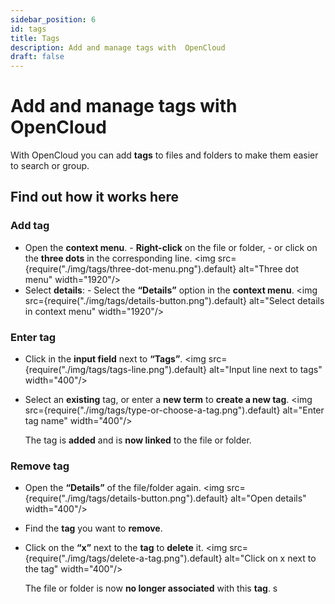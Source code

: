 ```yaml
---
sidebar_position: 6
id: tags
title: Tags
description: Add and manage tags with  OpenCloud
draft: false
---
```


# Add and manage tags with OpenCloud

With OpenCloud you can add **tags** to files and folders to make them easier to search or group.

## Find out how it works here

### Add tag

- Open the **context menu**. - **Right-click** on the file or folder, - or click on the **three dots** in the corresponding line.
  <img src={require("./img/tags/three-dot-menu.png").default} alt="Three dot menu" width="1920"/>
- Select **details**: - Select the **“Details”** option in the **context menu**.
  <img src={require("./img/tags/details-button.png").default} alt="Select details in context menu" width="1920"/>

### Enter tag

- Click in the **input field** next to **“Tags”**.
  <img src={require("./img/tags/tags-line.png").default} alt="Input line next to tags" width="400"/>
- Select an **existing** tag, or enter a **new term** to **create a new tag**.
  <img src={require("./img/tags/type-or-choose-a-tag.png").default} alt="Enter tag name" width="400"/>

  The tag is **added** and is **now linked** to the file or folder.

### Remove tag

- Open the **“Details”** of the file/folder again.
  <img src={require("./img/tags/details-button.png").default} alt="Open details" width="400"/>
- Find the **tag** you want to **remove**.
- Click on the **“x”** next to the **tag** to **delete** it.
  <img src={require("./img/tags/delete-a-tag.png").default} alt="Click on x next to the tag" width="400"/>

  The file or folder is now **no longer associated** with this **tag**.
  s
